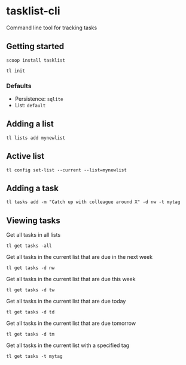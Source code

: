 # tasklist-cli
Command line tool for tracking tasks

## Getting started
```
scoop install tasklist
```

```
tl init
```

### Defaults
- Persistence: `sqlite`
- List: `default`

## Adding a list
```
tl lists add mynewlist
```

## Active list
```
tl config set-list --current --list=mynewlist
```

## Adding a task

```
tl tasks add -m "Catch up with colleague around X" -d nw -t mytag
```

## Viewing tasks
Get all tasks in all lists
```
tl get tasks -all
```
Get all tasks in the current list that are due in the next week
```
tl get tasks -d nw
```
Get all tasks in the current list that are due this week
```
tl get tasks -d tw
```
Get all tasks in the current list that are due today
```
tl get tasks -d td
```
Get all tasks in the current list that are due tomorrow
```
tl get tasks -d tm
```
Get all tasks in the current list with a specified tag
```
tl get tasks -t mytag
```
